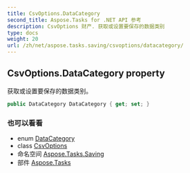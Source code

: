 ```yaml
---
title: CsvOptions.DataCategory
second_title: Aspose.Tasks for .NET API 参考
description: CsvOptions 财产. 获取或设置要保存的数据类别
type: docs
weight: 20
url: /zh/net/aspose.tasks.saving/csvoptions/datacategory/
---
```

## CsvOptions.DataCategory property

获取或设置要保存的数据类别。

```csharp
public DataCategory DataCategory { get; set; }
```

### 也可以看看

* enum [DataCategory](../../datacategory/)
* class [CsvOptions](../)
* 命名空间 [Aspose.Tasks.Saving](../../csvoptions/)
* 部件 [Aspose.Tasks](../../../)


